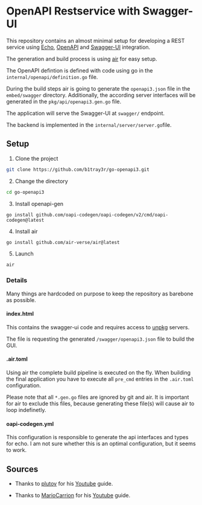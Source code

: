 # OpenAPI Restservice with Swagger-UI

This repository contains an almost minimal setup for developing a REST service using [Echo](https://echo.labstack.com/), [OpenAPI](https://www.openapis.org/) and [Swagger-UI](https://swagger.io/tools/swagger-ui/) integration.

The generation and build process is using [air](https://github.com/air-verse/air) for easy setup.

The OpenAPI defintion is defined with code using go in the `internal/openapi/definition.go` file.

During the build steps air is going to generate the `openapi3.json` file in the `embed/swagger` directory.
Additionally, the according server interfaces will be generated in the `pkg/api/openapi3.gen.go` file.

The application will serve the Swagger-UI at `swagger/` endpoint.

The backend is implemented in the `internal/server/server.go`file.


## Setup

1. Clone the project

```sh
git clone https://github.com/b1tray3r/go-openapi3.git
```

2. Change the directory

```sh
cd go-openapi3
```

3. Install openapi-gen

```shell
go install github.com/oapi-codegen/oapi-codegen/v2/cmd/oapi-codegen@latest
```

4. Install air

```sh
go install github.com/air-verse/air@latest
```

5. Launch

```sh
air
```

### Details

Many things are hardcoded on purpose to keep the repository as barebone as possible.

#### index.html

This contains the swagger-ui code and requires access to [unpkg](https://unpkg.com/) servers.

The file is requesting the generated `/swagger/openapi3.json` file to build the GUI.

#### .air.toml

Using air the complete build pipeline is executed on the fly.
When building the final application you have to execute all `pre_cmd` entries in the `.air.toml` configuration.

Please note that all `*.gen.go` files are ignored by git and air.
It is important for air to exclude this files, because generating these file(s) will cause air to loop indefinetly.

#### oapi-codegen.yml

This configuration is responsible to generate the api interfaces and types for echo.
I am not sure whether this is an optimal configuration, but it seems to work.

## Sources

- Thanks to [plutov](https://github.com/plutov/packagemain/tree/master/oapi-example) for his [Youtube](https://www.youtube.com/watch?v=87au30fl5e4) guide.

- Thanks to [MarioCarrion](https://github.com/MarioCarrion/todo-api-microservice-example/tree/074bbb9f4d0f79e5bced943c10c56013705969a9) for his [Youtube](https://www.youtube.com/watch?v=HwtOAc0M08o) guide.